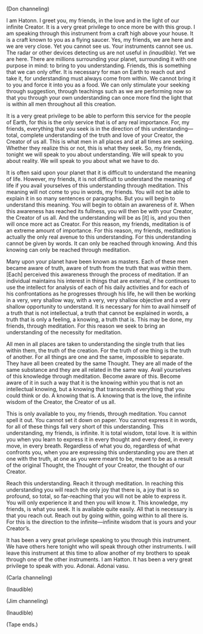 <p class="channel-type">(Don channeling)</p>
<p>I am Hatonn. I greet you, my friends, in the love and in the light of our infinite Creator. It is a very great privilege to once more be with this group. I am speaking through this instrument from a craft high above your house. It is a craft known to you as a flying saucer. Yes, my friends, we are here and we are very close. Yet you cannot see us. Your instruments cannot see us. The radar or other devices detecting us are not useful in <em>(inaudible)</em>. Yet we are here. There are millions surrounding your planet, surrounding it with one purpose in mind: to bring to you understanding. Friends, this is something that we can only offer. It is necessary for man on Earth to reach out and take it, for understanding must always come from within. We cannot bring it to you and force it into you as a food. We can only stimulate your seeking through suggestion, through teachings such as we are performing now so that you through your own understanding can once more find the light that is within all men throughout all this creation.</p>
<p>It is a very great privilege to be able to perform this service for the people of Earth, for this is the only service that is of any real importance. For, my friends, everything that you seek is in the direction of this understanding—total, complete understanding of the truth and love of your Creator, the Creator of us all. This is what men in all places and at all times are seeking. Whether they realize this or not, this is what they seek. So, my friends, tonight we will speak to you about understanding. We will speak to you about reality. We will speak to you about what we have to do.</p>
<p>It is often said upon your planet that it is difficult to understand the meaning of life. However, my friends, it is not difficult to understand the meaning of life if you avail yourselves of this understanding through meditation. This meaning will not come to you in words, my friends. You will not be able to explain it in so many sentences or paragraphs. But you will begin to understand this meaning. You will begin to obtain an awareness of it. When this awareness has reached its fullness, you will then be with your Creator, the Creator of us all. And the understanding will be as [it] is, and you then will once more act as Creator. For this reason, my friends, meditation is of an extreme amount of importance. For this reason, my friends, meditation is actually the only real avenue to this understanding. For this understanding cannot be given by words. It can only be reached through knowing. And this knowing can only be reached through meditation.</p>
<p>Many upon your planet have been known as masters. Each of these men became aware of truth, aware of truth from the truth that was within them. [Each] perceived this awareness through the process of meditation. If an individual maintains his interest in things that are external, if he continues to use the intellect for analysis of each of his daily activities and for each of his confrontations as he progresses through his life, he will then be working in a very, very shallow way, with a very, very shallow objective and a very shallow opportunity to understand. It is necessary for him to avail himself of a truth that is not intellectual, a truth that cannot be explained in words, a truth that is only a feeling, a knowing, a truth that is. This may be done, my friends, through meditation. For this reason we seek to bring an understanding of the necessity for meditation.</p>
<p>All men in all places are taken to understanding the single truth that lies within them, the truth of the creation. For the truth of one thing is the truth of another. For all things are one and the same, impossible to separate. They have all been created by the same Thought. They are all made of the same substance and they are all related in the same way. Avail yourselves of this knowledge through meditation. Become aware of this. Become aware of it in such a way that it is the knowing within you that is not an intellectual knowing, but a knowing that transcends everything that you could think or do. A knowing that is. A knowing that is the love, the infinite wisdom of the Creator, the Creator of us all.</p>
<p>This is only available to you, my friends, through meditation. You cannot spell it out. You cannot set it down on paper. You cannot express it in words, for all of these things fall very short of this understanding. This understanding, my friends, is infinite. It is total wisdom, total love. It is within you when you learn to express it in every thought and every deed, in every move, in every breath. Regardless of what you do, regardless of what confronts you, when you are expressing this understanding you are then at one with the truth, at one as you were meant to be, meant to be as a result of the original Thought, the Thought of your Creator, the thought of our Creator.</p>
<p>Reach this understanding. Reach it through meditation. In reaching this understanding you will reach the only joy that there is, a joy that is so profound, so total, so far-reaching that you will not be able to express it. You will only experience it and then you will know it. This knowledge, my friends, is what you seek. It is available quite easily. All that is necessary is that you reach out. Reach out by going within, going within to all there is. For this is the direction to the infinite—infinite wisdom that is yours and your Creator’s.</p>
<p>It has been a very great privilege speaking to you through this instrument. We have others here tonight who will speak through other instruments. I will leave this instrument at this time to allow another of my brothers to speak through one of the other instruments. I am Hatton. It has been a very great privilege to speak with you. Adonai. Adonai vasu.</p>
<p class="channel-type">(Carla channeling)</p>
<p class="comment">(Inaudible)</p>
<p class="channel-type">(Jim channeling)</p>
<p class="comment">(Inaudible)</p>
<p class="comment">(Tape ends.)</p>